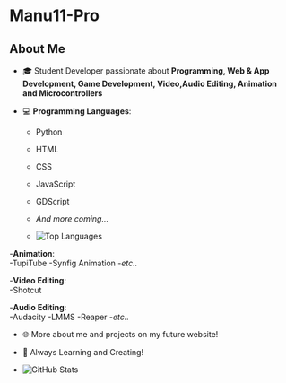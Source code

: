 # Manu11-Pro

## About Me  
- 🎓 Student Developer passionate about **Programming, Web & App Development, Game Development, Video,Audio Editing, Animation and Microcontrollers**  

- 💻 **Programming Languages**:  
  - Python  
  - HTML  
  - CSS  
  - JavaScript  
  - GDScript  
  - *And more coming…*
 
  - ![Top Languages](https://github-readme-stats.vercel.app/api/top-langs/?username=Manu11-Pro&layout=compact&theme=tokyonight)

-**Animation**:  
  -TupiTube
  -Synfig Animation
  -*etc..*

-**Video Editing**:  
  -Shotcut

-**Audio Editing**:  
  -Audacity
  -LMMS
  -Reaper
  -*etc..*

- 🌐 More about me and projects on my future website!  

- 🚀 Always Learning and Creating!

- ![GitHub Stats](https://github-readme-stats.vercel.app/api?username=Manu11-Pro&show_icons=true&theme=tokyonight)

